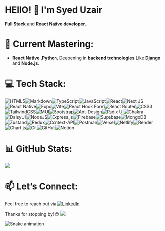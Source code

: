# HEllO! 👋 I'm Syed Uzair

 **Full Stack** and **React Native developer**.  

# 🚀 Current Mastering:
- **React Native** ,**Python**, Deepening in **backend technologies** Like **Django** and **Node.js**.

# 💻 Tech Stack:
![HTML5](https://img.shields.io/badge/html5-%23E34F26.svg?style=for-the-badge&logo=html5&logoColor=white)![Markdown](https://img.shields.io/badge/markdown-%23000000.svg?style=for-the-badge&logo=markdown&logoColor=white)![TypeScript](https://img.shields.io/badge/typescript-%23007ACC.svg?style=for-the-badge&logo=typescript&logoColor=white)![JavaScript](https://img.shields.io/badge/javascript-%23323330.svg?style=for-the-badge&logo=javascript&logoColor=%23F7DF1E)![React](https://img.shields.io/badge/react-%2320232a.svg?style=for-the-badge&logo=react&logoColor=%2361DAFB)![Next JS](https://img.shields.io/badge/Next-black?style=for-the-badge&logo=next.js&logoColor=white)![React Native](https://img.shields.io/badge/react_native-%2320232a.svg?style=for-the-badge&logo=react&logoColor=%2361DAFB)![Expo](https://img.shields.io/badge/expo-1C1E24?style=for-the-badge&logo=expo&logoColor=#D04A37)![Vite](https://img.shields.io/badge/vite-%23646CFF.svg?style=for-the-badge&logo=vite&logoColor=white)![React Hook Form](https://img.shields.io/badge/React%20Hook%20Form-%23EC5990.svg?style=for-the-badge&logo=reacthookform&logoColor=white)![React Router](https://img.shields.io/badge/React_Router-CA4245?style=for-the-badge&logo=react-router&logoColor=white)![CSS3](https://img.shields.io/badge/css3-%231572B6.svg?style=for-the-badge&logo=css3&logoColor=white)![TailwindCSS](https://img.shields.io/badge/tailwindcss-%2338B2AC.svg?style=for-the-badge&logo=tailwind-css&logoColor=white)![MUI](https://img.shields.io/badge/MUI-%230081CB.svg?style=for-the-badge&logo=mui&logoColor=white)![Bootstrap](https://img.shields.io/badge/bootstrap-%238511FA.svg?style=for-the-badge&logo=bootstrap&logoColor=white)![Ant-Design](https://img.shields.io/badge/-AntDesign-%230170FE?style=for-the-badge&logo=ant-design&logoColor=white)![Radix UI](https://img.shields.io/badge/radix%20ui-161618.svg?style=for-the-badge&logo=radix-ui&logoColor=white)![Chakra](https://img.shields.io/badge/chakra-%234ED1C5.svg?style=for-the-badge&logo=chakraui&logoColor=white)![DaisyUI](https://img.shields.io/badge/daisyui-5A0EF8?style=for-the-badge&logo=daisyui&logoColor=white)![NodeJS](https://img.shields.io/badge/node.js-6DA55F?style=for-the-badge&logo=node.js&logoColor=white)![Express.js](https://img.shields.io/badge/express.js-%23404d59.svg?style=for-the-badge&logo=express&logoColor=%2361DAFB)![Firebase](https://img.shields.io/badge/firebase-%23039BE5.svg?style=for-the-badge&logo=firebase)![Supabase](https://img.shields.io/badge/Supabase-3ECF8E?style=for-the-badge&logo=supabase&logoColor=white)![MongoDB](https://img.shields.io/badge/MongoDB-%234ea94b.svg?style=for-the-badge&logo=mongodb&logoColor=white)![Zustand](https://img.shields.io/badge/react%20zustand-%2320232a.svg?style=for-the-badge&logo=react&logoColor=%2361DAFB)![Redux](https://img.shields.io/badge/redux-%23593d88.svg?style=for-the-badge&logo=redux&logoColor=white)![Context-API](https://img.shields.io/badge/Context--Api-000000?style=for-the-badge&logo=react)![Postman](https://img.shields.io/badge/Postman-FF6C37?style=for-the-badge&logo=postman&logoColor=white)![Vercel](https://img.shields.io/badge/vercel-%23000000.svg?style=for-the-badge&logo=vercel&logoColor=white)![Netlify](https://img.shields.io/badge/netlify-%23000000.svg?style=for-the-badge&logo=netlify&logoColor=#00C7B7)![Render](https://img.shields.io/badge/Render-%46E3B7.svg?style=for-the-badge&logo=render&logoColor=white)![Chart.js](https://img.shields.io/badge/chart.js-F5788D.svg?style=for-the-badge&logo=chart.js&logoColor=white)![Git](https://img.shields.io/badge/git-%23F05033.svg?style=for-the-badge&logo=git&logoColor=white)![GitHub](https://img.shields.io/badge/github-%23121011.svg?style=for-the-badge&logo=github&logoColor=white)![Notion](https://img.shields.io/badge/Notion-%23000000.svg?style=for-the-badge&logo=notion&logoColor=white)

# 📊 GitHub Stats:
![](https://github-readme-stats.vercel.app/api/top-langs/?username=uzairrehan&theme=dark&hide_border=false&include_all_commits=false&count_private=false&layout=compact)

# 📫 Let’s Connect:
Feel free to reach out via  [![LinkedIn](https://img.shields.io/badge/LinkedIn-%230077B5.svg?logo=linkedin&logoColor=white)](https://linkedin.com/in/uzairrehan)  

Thanks for stopping by! 😊
[![](https://visitcount.itsvg.in/api?id=uzairrehan&icon=0&color=0)](https://visitcount.itsvg.in)

<img src="https://profile-readme-generator.com/assets/snake.svg" alt="Snake animation" />

